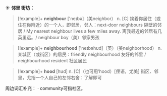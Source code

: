 ☀ <span class="category">**邻里 街坊：**</span>
>[!example]+ <span class="vocabulary">**neighbour**</span> ['neɪbə]（美neighbor）
> <span class="definition">n. [C] 挨着你居住（或住在你附近）的一个人，即邻居，邻人：</span>next-door neighbours 隔壁的邻居 / My nearest neighbour lives a few miles away. 离我最近的邻居有几英里远。/ neighbour boy（美）邻家男孩

>[!example]+ <span class="vocabulary">**neighbourhood**</span> ['neɪbəhʊd]（英）（美neighborhood）
> <span class="definition">n. 某城区（或街区）的居民：</span>friendly neighbourhood 友好的邻里 / neighbourhood resident 社区居民
           
>[!example]+ <span class="vocabulary">**hood**</span> [hʊd]
> <span class="definition">n. [C]（也可用’hood）[俚语，尤美] 街区、邻里，尤指一个人自己的左邻右舍：</span>了解即可

周边词汇补充：
· community可指社区。